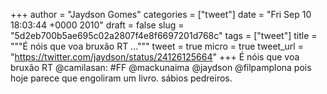 
+++
author = "Jaydson Gomes"
categories = ["tweet"]
date = "Fri Sep 10 18:03:44 +0000 2010"
draft = false
slug = "5d2eb700b5ae695c02a2807f4e8f6697201d768c"
tags = ["tweet"]
title = """É nóis que voa bruxão RT ..."""
tweet = true
micro = true
tweet_url = "https://twitter.com/jaydson/status/24126125664"
+++
É nóis que voa bruxão RT @camilasan: #FF @mackunaima @jaydson @filpamplona pois hoje parece que engoliram um livro. sábios pedreiros.

